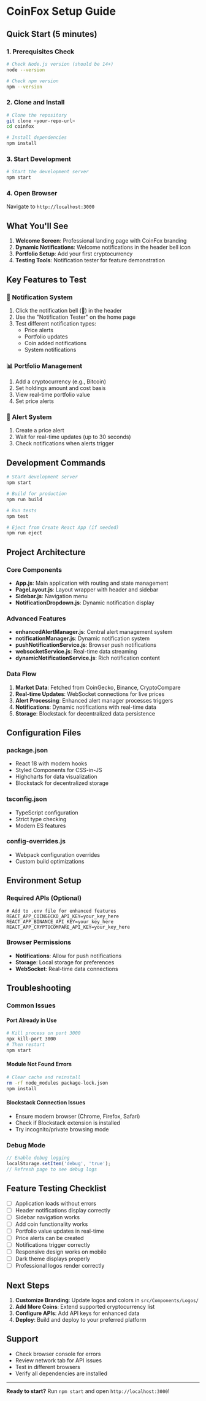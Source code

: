 # CoinFox Setup Guide

## Quick Start (5 minutes)

### 1. Prerequisites Check
```bash
# Check Node.js version (should be 14+)
node --version

# Check npm version
npm --version
```

### 2. Clone and Install
```bash
# Clone the repository
git clone <your-repo-url>
cd coinfox

# Install dependencies
npm install 
```

### 3. Start Development
```bash
# Start the development server
npm start
```

### 4. Open Browser
Navigate to `http://localhost:3000`

## What You'll See

1. **Welcome Screen**: Professional landing page with CoinFox branding
2. **Dynamic Notifications**: Welcome notifications in the header bell icon
3. **Portfolio Setup**: Add your first cryptocurrency
4. **Testing Tools**: Notification tester for feature demonstration

## Key Features to Test

### 🧪 Notification System
1. Click the notification bell (🔔) in the header
2. Use the "Notification Tester" on the home page
3. Test different notification types:
   - Price alerts
   - Portfolio updates
   - Coin added notifications
   - System notifications

### 📊 Portfolio Management
1. Add a cryptocurrency (e.g., Bitcoin)
2. Set holdings amount and cost basis
3. View real-time portfolio value
4. Set price alerts

### 🚨 Alert System
1. Create a price alert
2. Wait for real-time updates (up to 30 seconds)
3. Check notifications when alerts trigger

## Development Commands

```bash
# Start development server
npm start

# Build for production
npm run build

# Run tests
npm test

# Eject from Create React App (if needed)
npm run eject
```

## Project Architecture

### Core Components
- **App.js**: Main application with routing and state management
- **PageLayout.js**: Layout wrapper with header and sidebar
- **Sidebar.js**: Navigation menu
- **NotificationDropdown.js**: Dynamic notification display

### Advanced Features
- **enhancedAlertManager.js**: Central alert management system
- **notificationManager.js**: Dynamic notification system
- **pushNotificationService.js**: Browser push notifications
- **websocketService.js**: Real-time data streaming
- **dynamicNotificationService.js**: Rich notification content

### Data Flow
1. **Market Data**: Fetched from CoinGecko, Binance, CryptoCompare
2. **Real-time Updates**: WebSocket connections for live prices
3. **Alert Processing**: Enhanced alert manager processes triggers
4. **Notifications**: Dynamic notifications with real-time data
5. **Storage**: Blockstack for decentralized data persistence

## Configuration Files

### package.json
- React 18 with modern hooks
- Styled Components for CSS-in-JS
- Highcharts for data visualization
- Blockstack for decentralized storage

### tsconfig.json
- TypeScript configuration
- Strict type checking
- Modern ES features

### config-overrides.js
- Webpack configuration overrides
- Custom build optimizations

## Environment Setup

### Required APIs (Optional)
```env
# Add to .env file for enhanced features
REACT_APP_COINGECKO_API_KEY=your_key_here
REACT_APP_BINANCE_API_KEY=your_key_here
REACT_APP_CRYPTOCOMPARE_API_KEY=your_key_here
```

### Browser Permissions
- **Notifications**: Allow for push notifications
- **Storage**: Local storage for preferences
- **WebSocket**: Real-time data connections

## Troubleshooting

### Common Issues

#### Port Already in Use
```bash
# Kill process on port 3000
npx kill-port 3000
# Then restart
npm start
```

#### Module Not Found Errors
```bash
# Clear cache and reinstall
rm -rf node_modules package-lock.json
npm install
```

#### Blockstack Connection Issues
- Ensure modern browser (Chrome, Firefox, Safari)
- Check if Blockstack extension is installed
- Try incognito/private browsing mode

### Debug Mode
```javascript
// Enable debug logging
localStorage.setItem('debug', 'true');
// Refresh page to see debug logs
```

## Feature Testing Checklist

- [ ] Application loads without errors
- [ ] Header notifications display correctly
- [ ] Sidebar navigation works
- [ ] Add coin functionality works
- [ ] Portfolio value updates in real-time
- [ ] Price alerts can be created
- [ ] Notifications trigger correctly
- [ ] Responsive design works on mobile
- [ ] Dark theme displays properly
- [ ] Professional logos render correctly

## Next Steps

1. **Customize Branding**: Update logos and colors in `src/Components/Logos/`
2. **Add More Coins**: Extend supported cryptocurrency list
3. **Configure APIs**: Add API keys for enhanced data
4. **Deploy**: Build and deploy to your preferred platform

## Support

- Check browser console for errors
- Review network tab for API issues
- Test in different browsers
- Verify all dependencies are installed

---

**Ready to start?** Run `npm start` and open `http://localhost:3000`!







